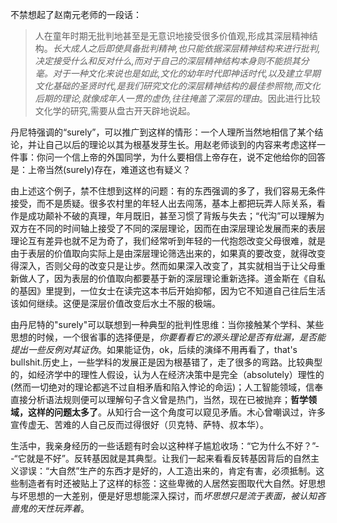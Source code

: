   不禁想起了赵南元老师的一段话：
> 人在童年时期无批判地甚至是无意识地接受很多价值观,形成其深层精神结构。*长大成人之后即使具备批判精神,也只能依据深层精神结构来进行批判,决定接受什么和反对什么,而对于自己的深层精神结构本身则不能损其分毫。*对于一种文化来说也是如此,*文化的幼年时代即神话时代,以及建立早期文化基础的圣贤时代*,是我们研究文化的深层精神结构的*最佳参照物*,*而文化后期的理论,就像成年人一贯的虚伪,往往掩盖了深层的理由*。因此进行比较文化学的研究,需要从盘古开天辟地说起。

  丹尼特强调的“surely”，可以推广到这样的情形：一个人理所当然地相信了某个结论，并让自己以后的理论以其为根基发芽生长。用赵老师谈到的内容来考虑这样一件事：你问一个信上帝的外国同学，为什么要相信上帝存在，说不定他给你的回答是：上帝当然(surely)存在，难道这也有疑义？

  由上述这个例子，禁不住想到这样的问题：有的东西强调的多了，我们容易无条件接受，而不是质疑。很多农村里的年轻人出去闯荡，基本上都把玩弄人际关系，看作是成功颠补不破的真理，年月既旧，甚至习惯了背叛与失去；“代沟”可以理解为双方在不同的时间轴上接受了不同的深层理论，因而在由深层理论发展而来的表层理论互有差异也就不足为奇了，我们经常听到年轻的一代抱怨改变父母很难，就是由于表层的价值取向实际上是由深层理论筛选出来的，如果真的要改变，就得改变得深入，否则父母的改变只是让步。然而如果深入改变了，其实就相当于让父母重新做人了，因为表层的价值取向都要基于新的深层理论重新选择。道金斯在《自私的基因》里提到，一位女士在读完这本书后开始抑郁，因为它不知道自己往后生活该如何继续。这便是深层价值改变后水土不服的极端。

  由丹尼特的"surely"可以联想到一种典型的批判性思维：当你接触某个学科、某些思想的时候，一个很省事的选择便是，*你要看看它的源头理论是否有纰漏，是否能提出一些反例对其证伪*。如果能证伪，ok，后续的演绎不用再看了，that's bullshit.历史上，一些学科的发展正是因为根基错了，走了很多的弯路。比较典型的，如经济学中的理性人假设，认为人在经济决策中是完全（absolutely）理性的(然而一切绝对的理论都逃不过自相矛盾和陷入悖论的命运)；人工智能领域，信奉直接分析语法规则便可以理解句子含义曾是热门，当然，现在已被抛弃；**哲学领域，这样的问题太多了**。从知行合一这个角度可以窥见矛盾。木心曾嘲讽过，许多宣传虚无、苦难的人自己反而过得很好（贝克特、萨特、叔本华）。

  生活中，我亲身经历的一些话题有时会以这种样子尴尬收场：“它为什么不好？”--“它就是不好”。反转基因就是其典型。让我们一起来看看反转基因背后的自然主义谬误：“大自然”生产的东西才是好的，人工造出来的，肯定有害，必须抵制。这些制造者有时还被贴上了这样的标签：这些卑微的人居然妄图取代大自然。好思想与坏思想的一大差别，便是好思想能深入探讨，而*坏思想只是流于表面，被认知吝啬鬼的天性玩弄着*。